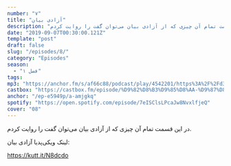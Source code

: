 ```yaml
---
number: "۷"
title: "آزادی بیان"
description: "در این قسمت تمام آن چیزی که از آزادی بیان می‌توان گفت را روایت کردم."
date: "2019-09-07T00:30:00.121Z"
template: "post"
draft: false
slug: "/episodes/8/"
category: "Episodes"
season:
  - "فصل ۱"
tags:
mp3: "https://anchor.fm/s/af66c88/podcast/play/4542201/https%3A%2F%2Fd3ctxlq1ktw2nl.cloudfront.net%2Fproduction%2F2019-8-7%2F22708314-48000-1-b6bf1322cbc82.mp3"
castbox: "https://castbox.fm/episode/%D9%82%D8%B3%D9%85%D8%AA-%D9%87%D8%B4%D8%AA%3A-%D8%A2%D8%B2%D8%A7%D8%AF%DB%8C-%D8%A8%DB%8C%D8%A7%D9%86-id2148037-id184102634"
anchor: "/ep-e5949p/a-amjgkq"
spotify: "https://open.spotify.com/episode/7eISClsLPcaJw8NvxlfjeQ"
cover: "08"
---
```

در این قسمت تمام آن چیزی که از آزادی بیان می‌توان گفت را روایت کردم.


لینک ویکی‌پدیا آزادی بیان:

https://kutt.it/N8dcdo
